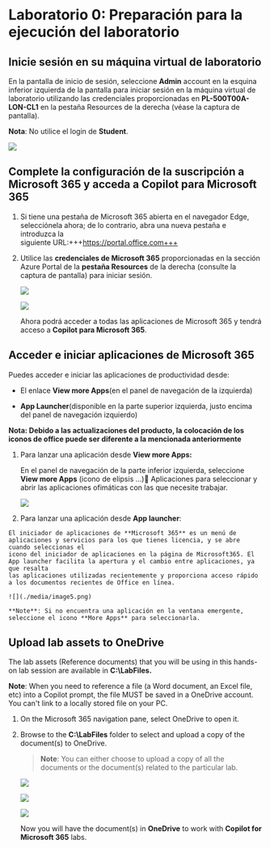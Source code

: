 # Laboratorio 0: Preparación para la ejecución del laboratorio

## Inicie sesión en su máquina virtual de laboratorio

En la pantalla de inicio de sesión, seleccione **Admin** account en la esquina inferior izquierda de la pantalla para iniciar sesión en la máquina virtual de laboratorio utilizando las credenciales proporcionadas en **PL-500T00A-LON-CL1** en la pestaña Resources de la derecha (véase la captura de pantalla).

**Nota**: No utilice el login de **Student**.

![](./media/image1.png)

## Complete la configuración de la suscripción a Microsoft 365 y acceda a Copilot para Microsoft 365

1.  Si tiene una pestaña de Microsoft 365 abierta en el navegador Edge, selecciónela ahora; de lo contrario, abra una nueva pestaña e introduzca la     
    siguiente URL:+++https://portal.office.com+++

2.  Utilice las **credenciales de Microsoft 365** proporcionadas en la sección Azure Portal de la **pestaña Resources** de la derecha (consulte la captura       de pantalla) para iniciar sesión.

    ![](./media/image2.png)

    ![](./media/image3.png)

    Ahora podrá acceder a todas las aplicaciones de Microsoft 365 y tendrá acceso a **Copilot para Microsoft 365**.

## Acceder e iniciar aplicaciones de Microsoft 365

Puedes acceder e iniciar las aplicaciones de productividad desde:

- El enlace **View more Apps**(en el panel de navegación de la izquierda)

- **App Launcher**(disponible en la parte superior izquierda, justo encima del panel de navegación izquierdo)

**Nota: Debido a las actualizaciones del producto, la colocación de los iconos de office puede ser diferente a la mencionada anteriormente**

1.  Para lanzar una aplicación desde **View more Apps:**

    En el panel de navegación de la parte inferior izquierda, seleccione **View more Apps** (icono de elipsis ...) Aplicaciones para seleccionar y abrir        las aplicaciones ofimáticas con las que necesite trabajar.

     ![](./media/image4.png)

2.   Para lanzar una aplicación desde **App launcher**:

    El iniciador de aplicaciones de **Microsoft 365** es un menú de aplicaciones y servicios para los que tienes licencia, y se abre cuando seleccionas el 
    icono del iniciador de aplicaciones en la página de Microsoft365. El App launcher facilita la apertura y el cambio entre aplicaciones, ya que resalta 
    las aplicaciones utilizadas recientemente y proporciona acceso rápido a los documentos recientes de Office en línea.

    ![](./media/image5.png)

    **Note**: Si no encuentra una aplicación en la ventana emergente, seleccione el icono **More Apps** para seleccionarla.

## Upload lab assets to OneDrive

The lab assets (Reference documents) that you will be using in this
hands-on lab session are available in **C:\LabFiles.**

**Note**: When you need to reference a file (a Word document, an Excel
file, etc) into a Copilot prompt, the file MUST be saved in a OneDrive
account. You can't link to a locally stored file on your PC.

1.  On the Microsoft 365 navigation pane, select OneDrive to open it.

2.  Browse to the **C:\LabFiles** folder to select and upload a copy of
    the document(s) to OneDrive.

    >**Note**: You can either choose to upload a copy of all the documents
    >or the document(s) related to the particular lab.

     ![](./media/image6.png)

     ![](./media/image7.png)

     ![](./media/image8.png)

    Now you will have the document(s) in **OneDrive** to work
    with **Copilot for Microsoft 365** labs.
